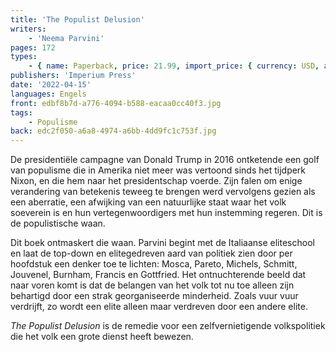 ```yaml
---
title: 'The Populist Delusion'
writers:
    - 'Neema Parvini'
pages: 172
types:
    - { name: Paperback, price: 21.99, import_price: { currency: USD, amount: 18.7 }, isbn: 978-1-922602-44-2, size: { height: '204', width: '127', depth: '10' } }
publishers: 'Imperium Press'
date: '2022-04-15'
languages: Engels
front: edbf8b7d-a776-4094-b588-eacaa0cc40f3.jpg
tags:
    - Populisme
back: edc2f050-a6a8-4974-a6bb-4dd9fc1c753f.jpg
---
```


De presidentiële campagne van Donald Trump in 2016 ontketende een golf van populisme die in Amerika niet meer was vertoond sinds het tijdperk Nixon, en die hem naar het presidentschap voerde. Zijn falen om enige verandering van betekenis teweeg te brengen werd vervolgens gezien als een aberratie, een afwijking van een natuurlijke staat waar het volk soeverein is en hun vertegenwoordigers met hun instemming regeren. Dit is de populistische waan.

Dit boek ontmaskert die waan. Parvini begint met de Italiaanse eliteschool en laat de top-down en elitegedreven aard van politiek zien door per hoofdstuk een denker toe te lichten: Mosca, Pareto, Michels, Schmitt, Jouvenel, Burnham, Francis en Gottfried. Het ontnuchterende beeld dat naar voren komt is dat de belangen van het volk tot nu toe alleen zijn behartigd door een strak georganiseerde minderheid. Zoals vuur vuur verdrijft, zo wordt een elite alleen maar verdreven door een andere elite.

*The Populist Delusion* is de remedie voor een zelfvernietigende volkspolitiek die het volk een grote dienst heeft bewezen.

